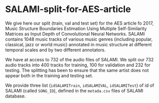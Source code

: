 # SALAMI-split-for-AES-article

We give here our split (train, val and test set) for the AES article fo 2017, Music Structure Boundaries Estimation Using Multiple Self-Similarity Matrices as Input Depth of Convolutional Neural Networks.
SALAMI contains 1048 music tracks of various music genres (including popular, classical, jazz or world music) annotated in music structure at different temporal scales and by two different annotators.

We have at access to 732 of the audio files of SALAMI.
We split our 732 audio tracks into 400 tracks for training, 100 for validation and 232 for testing. 
The splitting has been to ensure that the same artist does not appear both in the training and testing set.

We provide three list (`idSALAMITrain`, `idSALAMIVAL`, `idSALAMITest`) of id of SALAMI (called `SONG_ID`), defined in the `metada.csv` files of SALAMI database.



